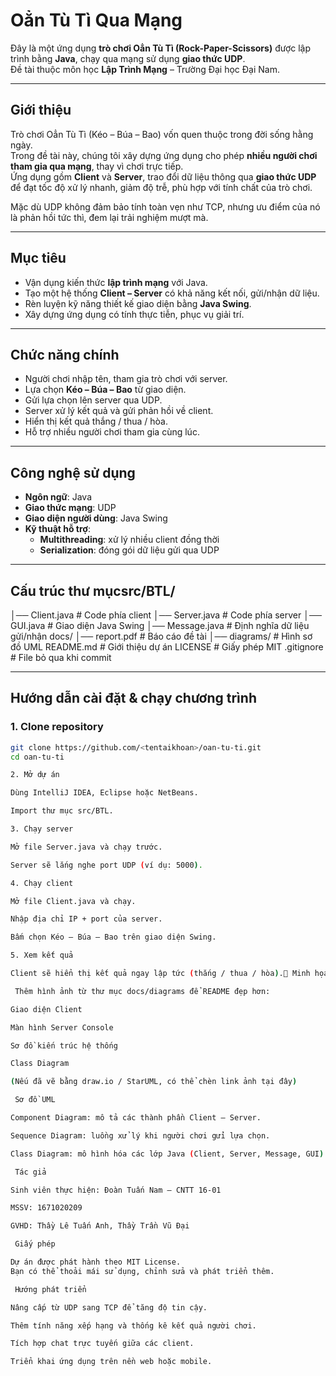 # Oẳn Tù Tì Qua Mạng

Đây là một ứng dụng **trò chơi Oẳn Tù Tì (Rock-Paper-Scissors)** được lập trình bằng **Java**, chạy qua mạng sử dụng **giao thức UDP**.  
Đề tài thuộc môn học **Lập Trình Mạng** – Trường Đại học Đại Nam.

---

##  Giới thiệu
Trò chơi Oẳn Tù Tì (Kéo – Búa – Bao) vốn quen thuộc trong đời sống hằng ngày.  
Trong đề tài này, chúng tôi xây dựng ứng dụng cho phép **nhiều người chơi tham gia qua mạng**, thay vì chơi trực tiếp.  
Ứng dụng gồm **Client** và **Server**, trao đổi dữ liệu thông qua **giao thức UDP** để đạt tốc độ xử lý nhanh, giảm độ trễ, phù hợp với tính chất của trò chơi.

Mặc dù UDP không đảm bảo tính toàn vẹn như TCP, nhưng ưu điểm của nó là phản hồi tức thì, đem lại trải nghiệm mượt mà.

---

## Mục tiêu
- Vận dụng kiến thức **lập trình mạng** với Java.  
- Tạo một hệ thống **Client – Server** có khả năng kết nối, gửi/nhận dữ liệu.  
- Rèn luyện kỹ năng thiết kế giao diện bằng **Java Swing**.  
- Xây dựng ứng dụng có tính thực tiễn, phục vụ giải trí.  

---

## Chức năng chính
- Người chơi nhập tên, tham gia trò chơi với server.  
- Lựa chọn **Kéo – Búa – Bao** từ giao diện.  
- Gửi lựa chọn lên server qua UDP.  
- Server xử lý kết quả và gửi phản hồi về client.  
- Hiển thị kết quả thắng / thua / hòa.  
- Hỗ trợ nhiều người chơi tham gia cùng lúc.  

---

## Công nghệ sử dụng
- **Ngôn ngữ**: Java  
- **Giao thức mạng**: UDP  
- **Giao diện người dùng**: Java Swing  
- **Kỹ thuật hỗ trợ**:  
  - **Multithreading**: xử lý nhiều client đồng thời  
  - **Serialization**: đóng gói dữ liệu gửi qua UDP  

---

## Cấu trúc thư mụcsrc/BTL/
│── Client.java # Code phía client
│── Server.java # Code phía server
│── GUI.java # Giao diện Java Swing
│── Message.java # Định nghĩa dữ liệu gửi/nhận
docs/
│── report.pdf # Báo cáo đề tài
│── diagrams/ # Hình sơ đồ UML
README.md # Giới thiệu dự án
LICENSE # Giấy phép MIT
.gitignore # File bỏ qua khi commit


---

## Hướng dẫn cài đặt & chạy chương trình
### 1. Clone repository
```bash
git clone https://github.com/<tentaikhoan>/oan-tu-ti.git
cd oan-tu-ti

2. Mở dự án

Dùng IntelliJ IDEA, Eclipse hoặc NetBeans.

Import thư mục src/BTL.

3. Chạy server

Mở file Server.java và chạy trước.

Server sẽ lắng nghe port UDP (ví dụ: 5000).

4. Chạy client

Mở file Client.java và chạy.

Nhập địa chỉ IP + port của server.

Bấm chọn Kéo – Búa – Bao trên giao diện Swing.

5. Xem kết quả

Client sẽ hiển thị kết quả ngay lập tức (thắng / thua / hòa).📸 Minh họa giao diện

 Thêm hình ảnh từ thư mục docs/diagrams để README đẹp hơn:

Giao diện Client

Màn hình Server Console

Sơ đồ kiến trúc hệ thống

Class Diagram

(Nếu đã vẽ bằng draw.io / StarUML, có thể chèn link ảnh tại đây)

 Sơ đồ UML

Component Diagram: mô tả các thành phần Client – Server.

Sequence Diagram: luồng xử lý khi người chơi gửi lựa chọn.

Class Diagram: mô hình hóa các lớp Java (Client, Server, Message, GUI).

 Tác giả

Sinh viên thực hiện: Đoàn Tuấn Nam – CNTT 16-01

MSSV: 1671020209

GVHD: Thầy Lê Tuấn Anh, Thầy Trần Vũ Đại

 Giấy phép

Dự án được phát hành theo MIT License.
Bạn có thể thoải mái sử dụng, chỉnh sửa và phát triển thêm.

 Hướng phát triển

Nâng cấp từ UDP sang TCP để tăng độ tin cậy.

Thêm tính năng xếp hạng và thống kê kết quả người chơi.

Tích hợp chat trực tuyến giữa các client.

Triển khai ứng dụng trên nền web hoặc mobile.
